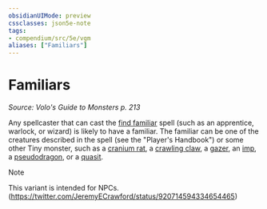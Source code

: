 ```yaml
---
obsidianUIMode: preview
cssclasses: json5e-note
tags:
- compendium/src/5e/vgm
aliases: ["Familiars"]
---
```

# Familiars
*Source: Volo's Guide to Monsters p. 213* 

Any spellcaster that can cast the [find familiar](z_compendium/spells/find-familiar.md) spell (such as an apprentice, warlock, or wizard) is likely to have a familiar. The familiar can be one of the creatures described in the spell (see the "Player's Handbook") or some other Tiny monster, such as a [cranium rat](z_compendium/bestiary/aberration/cranium-rat-mpmm.md), a [crawling claw](z_compendium/bestiary/undead/crawling-claw.md), a [gazer](z_compendium/bestiary/aberration/gazer-mpmm.md), an [imp](z_compendium/bestiary/fiend/imp.md), a [pseudodragon](z_compendium/bestiary/dragon/pseudodragon.md), or a [quasit](z_compendium/bestiary/fiend/quasit.md).

> [!note]
> This variant is intended for NPCs. (https://twitter.com/JeremyECrawford/status/920714594334654465)